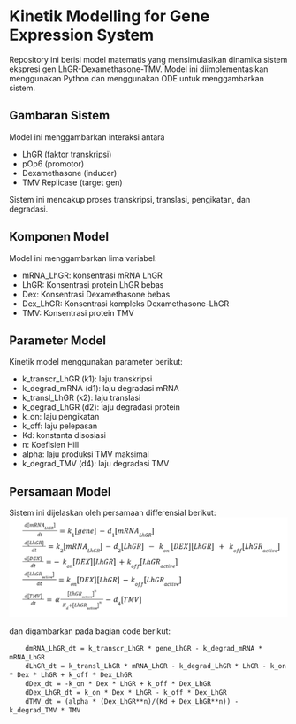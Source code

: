 # Kinetik Modelling for Gene Expression System

Repository ini berisi model matematis yang mensimulasikan dinamika sistem ekspresi gen LhGR-Dexamethasone-TMV. Model ini diimplementasikan menggunakan Python dan menggunakan ODE untuk menggambarkan sistem.

## Gambaran Sistem

Model ini menggambarkan interaksi antara
* LhGR (faktor transkripsi)
* pOp6 (promotor)
* Dexamethasone (inducer)
* TMV Replicase (target gen)

Sistem ini mencakup proses transkripsi, translasi, pengikatan, dan degradasi.

## Komponen Model

Model ini menggambarkan lima variabel:
* mRNA_LhGR: konsentrasi mRNA LhGR
* LhGR: Konsentrasi protein LhGR bebas
* Dex: Konsentrasi Dexamethasone bebas
* Dex_LhGR: Konsentrasi kompleks Dexamethasone-LhGR
* TMV: Konsentrasi protein TMV

## Parameter Model

Kinetik model menggunakan parameter berikut:
* k_transcr_LhGR (k1): laju transkripsi
* k_degrad_mRNA (d1): laju degradasi mRNA
* k_transl_LhGR (k2): laju translasi
* k_degrad_LhGR (d2): laju degradasi protein
* k_on: laju pengikatan
* k_off: laju pelepasan
* Kd: konstanta disosiasi
* n: Koefisien Hill
* alpha: laju produksi TMV maksimal
* k_degrad_TMV (d4): laju degradasi TMV

## Persamaan Model

Sistem ini dijelaskan oleh persamaan differensial berikut:
![ODE Kinetik Model][def]

[def]: image.png

dan digambarkan pada bagian code berikut:
```
    dmRNA_LhGR_dt = k_transcr_LhGR * gene_LhGR - k_degrad_mRNA * mRNA_LhGR
    dLhGR_dt = k_transl_LhGR * mRNA_LhGR - k_degrad_LhGR * LhGR - k_on * Dex * LhGR + k_off * Dex_LhGR
    dDex_dt = -k_on * Dex * LhGR + k_off * Dex_LhGR
    dDex_LhGR_dt = k_on * Dex * LhGR - k_off * Dex_LhGR
    dTMV_dt = (alpha * (Dex_LhGR**n)/(Kd + Dex_LhGR**n)) - k_degrad_TMV * TMV
```